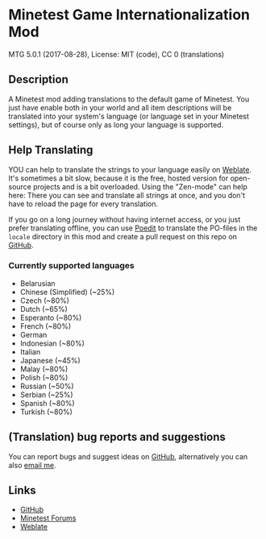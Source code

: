# Minetest Game Internationalization Mod
MTG 5.0.1 (2017-08-28), License: MIT (code), CC 0 (translations)

## Description
A Minetest mod adding translations to the default game of Minetest. You just have enable both in your world and all item
descriptions will be translated into your system's language (or language set in your Minetest
settings), but of course only as long your language is supported.

## Help Translating
YOU can help to translate the strings to your language easily on
[Weblate](https://hosted.weblate.org/projects/minetest/mtg_i18n). It's sometimes a bit slow, because
it is the free, hosted version for open-source projects and is a bit overloaded. Using the "Zen-mode" can
help here: There you can see and translate all strings at once, and you don't have to reload the page
for every translation.

If you go on a long journey without having internet access, or you just prefer translating offline, you can
use [Poedit](https://poedit.net/) to translate the PO-files in the `locale` directory in this mod and create
a pull request on this repo on [GitHub](https://github.com/minetest-mods/mtg_i18n).

### Currently supported languages
 * Belarusian
 * Chinese (Simplified) (~25%)
 * Czech (~80%)
 * Dutch (~65%)
 * Esperanto (~80%)
 * French (~80%)
 * German
 * Indonesian (~80%)
 * Italian
 * Japanese (~45%)
 * Malay (~80%)
 * Polish (~80%)
 * Russian (~50%)
 * Serbian (~25%)
 * Spanish (~80%)
 * Turkish (~80%)

## (Translation) bug reports and suggestions
You can report bugs and suggest ideas on [GitHub](https://github.com/lnj2/mtg_i18n/), alternatively
you can also [email me](mailto:git@lnj.li).

## Links
* [GitHub](https://github.com/minetest-mods/mtg_i18n)
* [Minetest Forums](https://forum.minetest.net/viewtopic.php?f=9&t=17388)
* [Weblate](https://hosted.weblate.org/projects/minetest/mtg_i18n)
